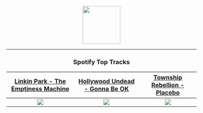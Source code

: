 <p align="center">
  <a href="https://www.tobiasmichael.de">
    <img src="https://tobiasmichael.de/assets/logo.gif" width="100" height="100"/>
  </a>
</p>

---

<h3 align="center">Spotify Top Tracks</h3>

[Linkin Park - The Emptiness Machine](https://open.spotify.com/track/1EDPVGbyPKJPeGqATwXZvN)|[Hollywood Undead - Gonna Be OK](https://open.spotify.com/track/6hITwZwhEnx0MI6CtzgFIq)|[Township Rebellion - Placebo](https://open.spotify.com/track/2O9HRiLKR4V4yDCZoD0iNg)
:---:|:----:|:----:
<img src="https://i.scdn.co/image/ab67616d00001e02b11a5489e8cb11dd22b930a0"/>|<img src="https://i.scdn.co/image/ab67616d00001e02c5c9f461ad3783aea78c04c4"/>|<img src="https://i.scdn.co/image/ab67616d00001e02818fc309c90fc6eadfc611d2"/>